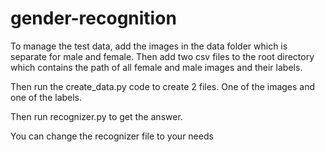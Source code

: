 # gender-recognition

To manage the test data, add the images in the data folder which is separate for male and female. Then add two csv files to the root directory which contains the path of all female and male images and their labels.

Then run the create_data.py code to create 2 files. One of the images and one of the labels.

Then run recognizer.py to get the answer.

You can change the recognizer file to your needs
